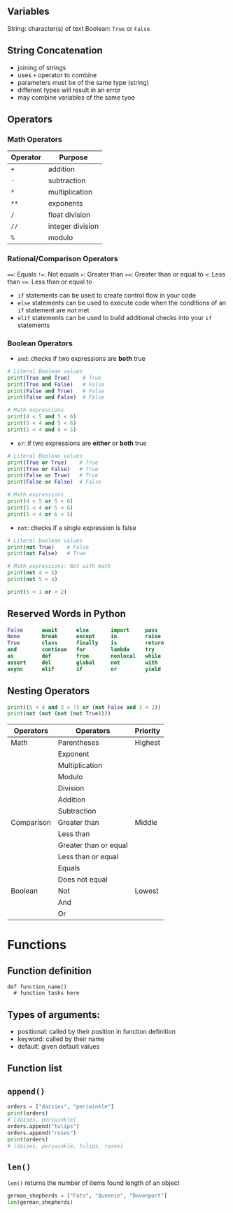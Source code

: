 ## Variables
String: character(s) of text
Boolean: `True` or `False`

## String Concatenation
- joining of strings
- uses `+` operator to combine
- parameters must be of the same type (string)
- different types will result in an error
- may combine variables of the same tyoe

## Operators
### Math Operators
Operator | Purpose
-|-
`+` | addition
`-` | subtraction
`*` | multiplication
`**` | exponents
`/` | float division
`//` | integer division
`%` | modulo

### Rational/Comparison Operators

`==`: Equals
`!=`: Not equals
`>`: Greater than 
`>=`: Greater than or equal to
`<`: Less than
`<=`: Less than or equal to
- `if` statements can be used to create control flow in your code
- `else` statements can be used to execute code when the conditions of an `if` statement are not met
- `elif` statements can be used to build additional checks into your `if` statements

### Boolean Operators

- `and`: checks if two expressions are **both** true

```py
# Literal Boolean values
print(True and True)    # True
print(True and False)   # False
print(False and True)   # False
print(False and False)  # False

# Math expressions
print(4 < 5 and 5 < 6)
print(5 < 4 and 5 < 6)
print(5 < 4 and 6 < 5)
```

- `or`:  if two expressions are **either** or **both** true

```py
# Literal Boolean values
print(True or True)    # True
print(True or False)   # True
print(False or True)   # True
print(False or False)  # False

# Math expressions
print(4 < 5 or 5 < 6)
print(5 < 4 or 5 < 6)
print(5 < 4 or 6 < 5)
```

- `not`: checks if a single expression is false

```py
# Literal boolean values
print(not True)    # False
print(not False)   # True

# Math expressions: Not with math
print(not 4 < 5)
print(not 5 < 4)
```
```py
print(5 < 1 or < 2)
```

## Reserved Words in Python
```py
False      await      else       import     pass
None       break      except     in         raise
True       class      finally    is         return
and        continue   for        lambda     try
as         def        from       nonlocal   while
assert     del        global     not        with
async      elif       if         or         yield
```
## Nesting Operators

```py
print((5 < 4 and 3 > 7) or (not False and 3 < 2))
print(not (not (not (not True))))
```

| Operators | Operators | Priority |
|-|-|-|
| Math | Parentheses | Highest |
|| Exponent ||
|| Multiplication ||
|| Modulo ||
|| Division ||
|| Addition ||
|| Subtraction ||
| Comparison | Greater than | Middle |
|| Less than ||
|| Greater than or equal ||
|| Less than or equal ||
|| Equals ||
|| Does not equal ||
| Boolean | Not | Lowest |
|| And ||
|| Or ||

# Functions

## Function definition
```
def function_name()
  # function tasks here
```

## Types of arguments:
- positional: called by their position in function definition
- keyword: called by their name
- default: given default values

## Function list

## `append()`

```py
orders = ["daisies", "periwinkle"]
print(orders)
# [daises, periwinkle]
orders.append("tulips")
orders.append("roses")
print(orders)
# [daises, periwinkle, tulips, roses]
```
## `len()`
`len()` returns the number of items found length of an object

```py
german_shepherds = ["Fats", "Queenie", "Davenport"]
len(german_shepherds)
```